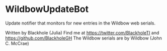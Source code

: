 # WildbowUpdateBot
Update notifier that monitors for new entries in the Wildbow web serials.

Written by Blackhole (Julia)
Find me at https://twitter.com/BlackholeTI and https://github.com/BlackholeGH
The Wildbow serials are by Wildbow (John C. McCrae)
